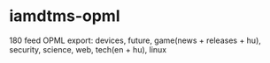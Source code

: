 # iamdtms-opml
180 feed OPML export: devices, future, game(news + releases + hu), security, science, web, tech(en + hu), linux

